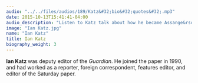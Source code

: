 ```yaml
---
audio: "../../files/audios/189/Katz&#32;bio&#32;quotes&#32;.mp3"
date: 2015-10-13T15:41:41-04:00
audio_description: "Listen to Katz talk about how he became Assange&rsquo;s main contact."
image: "Ian Katz.jpg"
name: "Ian Katz"
title: Ian Katz
biography_weight: 3
---
```

<strong>Ian Katz </strong>was deputy editor of the <em>Guardian</em>. He joined 
the paper in 1990, and had worked as a reporter, foreign correspondent, features editor, 
and editor of the Saturday paper.
